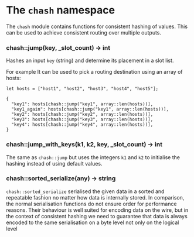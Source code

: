 # The `chash` namespace

The `chash` module contains functions for consistent hashing of values. This can be used to achieve consistent routing over multiple outputs.

### chash::jump(key, _slot_count) -> int

Hashes an input `key` (string) and determine its placement in a slot list.

For example It can be used to pick a routing destination using an array of hosts:

```tremor
let hosts = ["host1", "host2", "host3", "host4", "host5"];

{
  "key1": hosts[chash::jump("key1", array::len(hosts))],
  "key1_again": hosts[chash::jump("key1", array::len(hosts))],
  "key2": hosts[chash::jump("key2", array::len(hosts))],
  "key3": hosts[chash::jump("key3", array::len(hosts))],
  "key4": hosts[chash::jump("key4", array::len(hosts))],
}
```



### chash::jump_with_keys(k1, k2, key, _slot_count) -> int

The same as `chash::jump` but uses the integers `k1` and  `k2` to initialise the hashing instead of using default values.



### chash::sorted_serialize(any) -> string

`chash::sorted_serialize` serialised the given data in a sorted and repeatable fashion no matter how data is internally stored. In comparison, the normal serialisation functions do not ensure order for performance reasons. Their behaviour is well suited for encoding data on the wire, but in the context of consistent hashing we need to guarantee that data is always encoded to the same serialisation on a byte level not only on the logical level